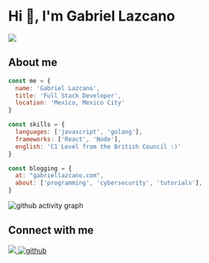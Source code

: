 # Hi 👋, I'm Gabriel Lazcano
<img src="https://komarev.com/ghpvc/?username=datsgabs&label=Profile%20views&color=161B22&style=flat" />

## About me

```js
const me = {
  name: 'Gabriel Lazcano',
  title: 'Full Stack Developer',
  location: 'Mexico, Mexico City'
}

const skills = {
  languages: ['javascript', 'golang'],
  frameworks: ['React', 'Node'],
  english: 'C1 Level from the British Council :)'
}

const blogging = {
  at: "gabriellazcano.com",
  about: ['programming', 'cybersecurity', 'tutorials'],
}
```


![github activity graph](https://activity-graph.herokuapp.com/graph?username=datsgabs&theme=react-dark)

## Connect with me  

<a href="https://twitter.com/DatsGabs" target="_blank">
<img src="https://img.shields.io/badge/twitter-%231DA1F2.svg?&style=for-the-badge&logo=twitter&logoColor=white alt=twitter"/>
</a>

<a href="https://github.com/DatsGabs" target="_blank">
<img src=https://img.shields.io/badge/github-696969.svg?&style=for-the-badge&logo=github&logoColor=white alt=github />
</a>
